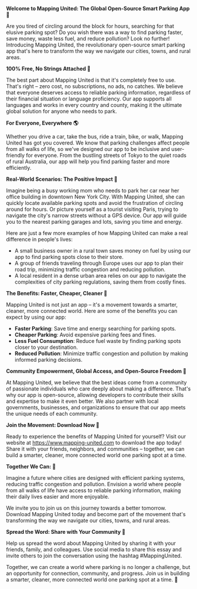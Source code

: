 **Welcome to Mapping United: The Global Open-Source Smart Parking App 🚀**

Are you tired of circling around the block for hours, searching for that elusive parking spot? Do you wish there was a way to find parking faster, save money, waste less fuel, and reduce pollution? Look no further! Introducing Mapping United, the revolutionary open-source smart parking app that's here to transform the way we navigate our cities, towns, and rural areas.

**100% Free, No Strings Attached 🙌**

The best part about Mapping United is that it's completely free to use. That's right – zero cost, no subscriptions, no ads, no catches. We believe that everyone deserves access to reliable parking information, regardless of their financial situation or language proficiency. Our app supports all languages and works in every country and county, making it the ultimate global solution for anyone who needs to park.

**For Everyone, Everywhere 🌎**

Whether you drive a car, take the bus, ride a train, bike, or walk, Mapping United has got you covered. We know that parking challenges affect people from all walks of life, so we've designed our app to be inclusive and user-friendly for everyone. From the bustling streets of Tokyo to the quiet roads of rural Australia, our app will help you find parking faster and more efficiently.

**Real-World Scenarios: The Positive Impact 🌟**

Imagine being a busy working mom who needs to park her car near her office building in downtown New York City. With Mapping United, she can quickly locate available parking spots and avoid the frustration of circling around for hours. Or picture yourself as a tourist visiting Paris, trying to navigate the city's narrow streets without a GPS device. Our app will guide you to the nearest parking garages and lots, saving you time and energy.

Here are just a few more examples of how Mapping United can make a real difference in people's lives:

* A small business owner in a rural town saves money on fuel by using our app to find parking spots close to their store.
* A group of friends traveling through Europe uses our app to plan their road trip, minimizing traffic congestion and reducing pollution.
* A local resident in a dense urban area relies on our app to navigate the complexities of city parking regulations, saving them from costly fines.

**The Benefits: Faster, Cheaper, Cleaner 🌟**

Mapping United is not just an app – it's a movement towards a smarter, cleaner, more connected world. Here are some of the benefits you can expect by using our app:

* **Faster Parking**: Save time and energy searching for parking spots.
* **Cheaper Parking**: Avoid expensive parking fees and fines.
* **Less Fuel Consumption**: Reduce fuel waste by finding parking spots closer to your destination.
* **Reduced Pollution**: Minimize traffic congestion and pollution by making informed parking decisions.

**Community Empowerment, Global Access, and Open-Source Freedom 💖**

At Mapping United, we believe that the best ideas come from a community of passionate individuals who care deeply about making a difference. That's why our app is open-source, allowing developers to contribute their skills and expertise to make it even better. We also partner with local governments, businesses, and organizations to ensure that our app meets the unique needs of each community.

**Join the Movement: Download Now 📲**

Ready to experience the benefits of Mapping United for yourself? Visit our website at https://www.mapping-united.com to download the app today! Share it with your friends, neighbors, and communities – together, we can build a smarter, cleaner, more connected world one parking spot at a time.

**Together We Can: 🌟**

Imagine a future where cities are designed with efficient parking systems, reducing traffic congestion and pollution. Envision a world where people from all walks of life have access to reliable parking information, making their daily lives easier and more enjoyable.

We invite you to join us on this journey towards a better tomorrow. Download Mapping United today and become part of the movement that's transforming the way we navigate our cities, towns, and rural areas.

**Spread the Word: Share with Your Community 🤝**

Help us spread the word about Mapping United by sharing it with your friends, family, and colleagues. Use social media to share this essay and invite others to join the conversation using the hashtag #MappingUnited.

Together, we can create a world where parking is no longer a challenge, but an opportunity for connection, community, and progress. Join us in building a smarter, cleaner, more connected world one parking spot at a time. 🌟